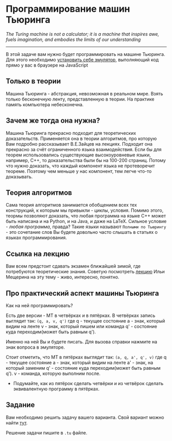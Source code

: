 # Программирование машин Тьюринга

_The Turing machine is not a calculator; it is a machine that inspires awe, fuels imagination, and embodies the limits of our understanding_

---

В этой задаче вам нужно будет программировать на машине Тьюринга. Для этого необходимо [установить себе эмулятор](https://drive.google.com/file/d/1WTy1JMegmzlHeI-UD8AweAH8Qiwxba4W/view?usp=drive_link), выполняющий код прямо у вас в браузере на JavaScript


## Только в теории

Машина Тьюринга - абстракция, невозможная в реальном мире. Взять только бесконечную ленту, представленную в теории.
На практике память компьютера небесконечна.

## Зачем же тогда она нужна?

Машина Тьюринга прекрасно подходит для теоретических доказательств. Применяется она в теории алгоритмов, про которую Вам подробно рассказывает В.Е.Зайцев на лекциях. Подходит она прекрасно за счёт ограниченного языка взаимодействия. Если бы для теорем использовались существующие высокоуровневые языки, например, С++, то доказательства были бы на 100-200 страниц. Потому что нужно доказать, что каждый компонент языка не протеворечит теореме. Поэтому чем меньше у нас компонент, тем легче что-то доказывать.


## Теория алгоритмов

Сама теория алгоритмов занимается обобщением всех тех конструкций, к которым мы привыкли - циклы, условия. Помимо этого, теормы позволяют доказать, что любая программа на языке С++ может быть написана и на Python, и на Java, и даже на LaTeX. Сильное условие - _любая программа_, правда? Такие языки называют ```Полными по Тьюрингу``` - это сочетание слов Вы будете довольно часто слышать в статьях о языках программирования. 

## Ссылка на лекцию

Вам всем предстоит сдавать экзамен ближайшей зимой, где потребуются теоретические знания. Советую посмотреть [лекцию](https://www.youtube.com/watch?v=1Aer8prbQP8) Ильи Мещерина на эту тему - живо, интересно, понятно.

## Про практический аспект машины Тьюринга

Как на ней программировать? 

Есть две версии - МТ в четвёрках и в пятёрках.
В четвёрках запись выглядит так:
```(q, a, v, q')```
где
q - текущее состояние 
a - знак, который видим на ленте
v - знак, который пишем или команда
q' - состояние куда переходим(может быть равным q').

Именно на ней Вы и будете писать. Для вызова справки нажмите на знак вопроса в эмуляторе.

Стоит отметить, что МТ в пятёрках выглядит так:
```(a, q, a', q', v)```
где
q - текущее состояние 
a - знак, который видим на ленте
a' - знак, на который заменим
q' - состояние куда переходим(может быть равным q').
v - команда, которую выполним после.

- Подумайте, как из пятёрок сделать четвёрки и из четвёрок сделать эквивалентную программу в пятёрках.


## Задание

Вам необходимо решить задачу вашего варианта. Свой вариант можно найти [тут](variants.md).

Решение задачи пишите в ```.tu``` файле.
